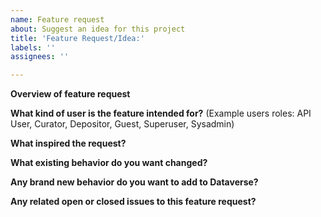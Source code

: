 ```yaml
---
name: Feature request
about: Suggest an idea for this project
title: 'Feature Request/Idea:'
labels: ''
assignees: ''

---
```

<!--
Thank you for contributing to the Dataverse Project!

Your idea or feature request might already be captured in the Dataverse issue tracker on GitHub but if not, the best way to bring it to the community's attention is by posting on the [dataverse-community Google Group](https://groups.google.com/group/dataverse-community) or bringing it up on a [Community Call](https://dataverse.org/community-calls). You're also welcome to make some noise in chat.dataverse.org or cram your idea into 280 characters and mention @dataverseorg on Twitter. To discuss your idea privately, please email it to support@dataverse.org

There's a chance your idea is already on our roadmap, which is available at https://www.iq.harvard.edu/roadmap-dataverse-project
Issue tracker: https://github.com/IQSS/dataverse/issues

More information on ideas/feature requests and contributions can be found in the "Contributing to Dataverse" page:
https://github.com/IQSS/dataverse/blob/develop/CONTRIBUTING.md#ideasfeature-requests

Please fill out as much of the template as you can.
Start below this comment section.
-->

**Overview of feature request**


**What kind of user is the feature intended for?**
(Example users roles: API User, Curator, Depositor, Guest, Superuser, Sysadmin)


**What inspired the request?**


**What existing behavior do you want changed?**


**Any brand new behavior do you want to add to Dataverse?**


**Any related open or closed issues to this feature request?**
